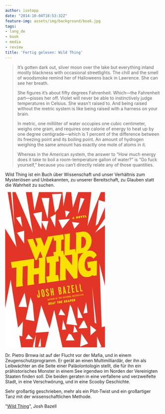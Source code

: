 ```yaml
---
author: isotopp
date: "2014-10-04T18:53:32Z"
feature-img: assets/img/background/book.jpg
tags:
- lang_de
- book
- media
- review
title: 'Fertig gelesen: Wild Thing'
---
```

>It’s gotten dark out, sliver moon over the lake but everything inland mostly blackness with occasional streetlights. The chill and the smell of woodsmoke remind her of Halloweens back in Lawrence. She can see her breath.
>
> She figures it’s about fifty degrees Fahrenheit. Which—the Fahrenheit part—pisses her off. Violet will never be able to instinctively judge temperatures in Celsius. She wasn’t raised to. And being raised without the metric system is like being raised with a harness on your brain.
>
> In metric, one milliliter of water occupies one cubic centimeter, weighs one gram, and requires one calorie of energy to heat up by one degree centigrade—which is 1 percent of the difference between its freezing point and its boiling point. An amount of hydrogen weighing the same amount has exactly one mole of atoms in it.
> 
> Whereas in the American system, the answer to “How much energy does it take to boil a room-temperature gallon of water?” is “Go fuck yourself,” because you can’t directly relate any of those quantities.

Wild Thing ist ein Buch über Wissenschaft und unser Verhältnis zum Mysteriösen und Unbekannten, zu unserer Bereitschaft, zu Glauben statt die Wahrheit zu suchen.

[![](/uploads/2014/10/wild-thing.jpg)](https://www.amazon.com/Wild-Thing-Novel-Peter-Brown-ebook/dp/B004QZ9PNI)

Dr. Pietro Brnwa ist auf der Flucht vor der Mafia, und in einem Zeugenschutzprogramm. Er gerät an einen Multimilliardär, der ihn als Leibwächter an die Seite einer Paläolontologin stellt, die für ihn ein prähistorisches Monster in einem See irgendwo im Norden der Vereinigten Staaten finden soll. Die beiden geraten in eine verfallene und verzweifelte Stadt, in eine Verschwörung, und in eine Scooby Geschichte.

Sehr großartig geschrieben, mehr als ein Plot-Twist und ein großartiger Tanz mit der wissenschaftlichen Methode.

"[Wild Thing](https://www.amazon.com/Wild-Thing-Novel-Peter-Brown-ebook/dp/B004QZ9PNI)", Josh Bazell
